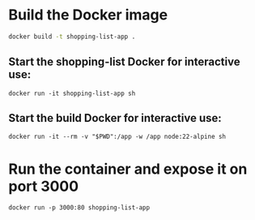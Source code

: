 # Build the Docker image
```bash
docker build -t shopping-list-app .
```

## Start the shopping-list Docker for interactive use:
```
docker run -it shopping-list-app sh
```

## Start the build Docker for interactive use:
```
docker run -it --rm -v "$PWD":/app -w /app node:22-alpine sh
```

# Run the container and expose it on port 3000
```
docker run -p 3000:80 shopping-list-app
```

